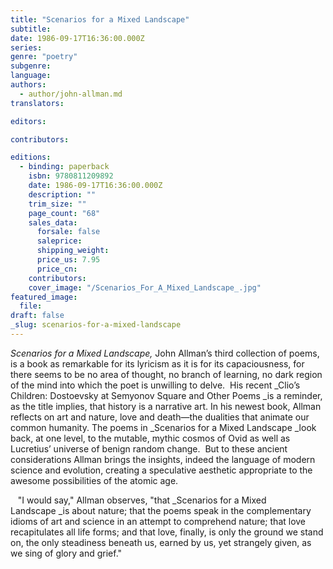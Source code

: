 ```yaml
---
title: "Scenarios for a Mixed Landscape"
subtitle:
date: 1986-09-17T16:36:00.000Z
series:
genre: "poetry"
subgenre:
language:
authors:
  - author/john-allman.md
translators:

editors:

contributors:

editions:
  - binding: paperback
    isbn: 9780811209892
    date: 1986-09-17T16:36:00.000Z
    description: ""
    trim_size: ""
    page_count: "68"
    sales_data:
      forsale: false
      saleprice:
      shipping_weight:
      price_us: 7.95
      price_cn:
    contributors:
    cover_image: "/Scenarios_For_A_Mixed_Landscape_.jpg"
featured_image:
  file:
draft: false
_slug: scenarios-for-a-mixed-landscape
---
```


_Scenarios for a Mixed Landscape,_ John Allman’s third collection of poems, is a book as remarkable for its lyricism as it is for its capaciousness, for there seems to be no area of thought, no branch of learning, no dark region of the mind into which the poet is unwilling to delve.  His recent _Clio’s Children: Dostoevsky at Semyonov Square and Other Poems _is a reminder, as the title implies, that history is a narrative art. In his newest book, Allman reflects on art and nature, love and death—the dualities that animate our common humanity. The poems in _Scenarios for a Mixed Landscape _look back, at one level, to the mutable, mythic cosmos of Ovid as well as Lucretius’ universe of benign random change.  But to these ancient considerations Allman brings the insights, indeed the language of modern science and evolution, creating a speculative aesthetic appropriate to the awesome possibilities of the atomic age.

   "I would say," Allman observes, "that _Scenarios for a Mixed Landscape _is about nature; that the poems speak in the complementary idioms of art and science in an attempt to comprehend nature; that love recapitulates all life forms; and that love, finally, is only the ground we stand on, the only steadiness beneath us, earned by us, yet strangely given, as we sing of glory and grief."


